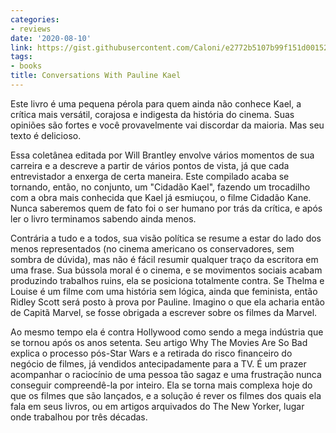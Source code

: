 ```yaml
---
categories:
- reviews
date: '2020-08-10'
link: https://gist.githubusercontent.com/Caloni/e2772b5107b99f151d00152f710cc8f9/raw/09e2101bac330ba7b1109e06f35478ea47f203a7/conversations-with-pauline-kael.txt
tags:
- books
title: Conversations With Pauline Kael
---
```


Este livro é uma pequena pérola para quem ainda não conhece Kael, a crítica mais versátil, corajosa e indigesta da história do cinema. Suas opiniões são fortes e você provavelmente vai discordar da maioria. Mas seu texto é delicioso.

Essa coletânea editada por Will Brantley envolve vários momentos de sua carreira e a descreve a partir de vários pontos de vista, já que cada entrevistador a enxerga de certa maneira. Este compilado acaba se tornando, então, no conjunto, um "Cidadão Kael", fazendo um trocadilho com a obra mais conhecida que Kael já esmiuçou, o filme Cidadão Kane. Nunca saberemos quem de fato foi o ser humano por trás da crítica, e após ler o livro terminamos sabendo ainda menos.

Contrária a tudo e a todos, sua visão política se resume a estar do lado dos menos representados (no cinema americano os conservadores, sem sombra de dúvida), mas não é fácil resumir qualquer traço da escritora em uma frase. Sua bússola moral é o cinema, e se movimentos sociais acabam produzindo trabalhos ruins, ela se posiciona totalmente contra. Se Thelma e Louise é um filme com uma história sem lógica, ainda que feminista, então Ridley Scott será posto à prova por Pauline. Imagino o que ela acharia então de Capitã Marvel, se fosse obrigada a escrever sobre os filmes da Marvel.

Ao mesmo tempo ela é contra Hollywood como sendo a mega indústria que se tornou após os anos setenta. Seu artigo Why The Movies Are So Bad explica o processo pós-Star Wars e a retirada do risco financeiro do negócio de filmes, já vendidos antecipadamente para a TV. É um prazer acompanhar o raciocínio de uma pessoa tão sagaz e uma frustração nunca conseguir compreendê-la por inteiro. Ela se torna mais complexa hoje do que os filmes que são lançados, e a solução é rever os filmes dos quais ela fala em seus livros, ou em artigos arquivados do The New Yorker, lugar onde trabalhou por três décadas.